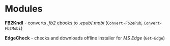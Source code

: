 # Modules
**FB2Kndl** - converts *.fb2* ebooks to *.epub*/*.mobi* (`Convert-Fb2ePub`, `Convert-Fb2Mobi`)

**EdgeCheck** - checks and downloads offline installer for *MS Edge* (`Get-Edge`)
